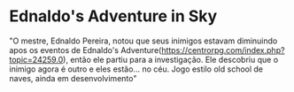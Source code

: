 # Ednaldo's Adventure in Sky
"O mestre, Ednaldo Pereira, notou que seus inimigos estavam diminuindo apos os eventos de Ednaldo's Adventure(https://centrorpg.com/index.php?topic=24259.0), então ele partiu para a investigação. Ele descobriu que o inimigo agora é outro e eles estão... no céu. Jogo estilo old school de naves, ainda em desenvolvimento"
